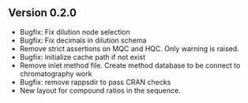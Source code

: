 
## Version 0.2.0
- Bugfix: Fix dilution node selection
- Bugfix: Fix decimals in dilution schema
- Remove strict assertions on MQC and HQC. Only warning is raised. 
- Bugfix: initialize cache path if not exist
- Remove inlet method file. Create method database to be connect to chromatography work
- Bugfix: remove rappsdir to pass CRAN checks
- New layout for compound ratios in the sequence. 
